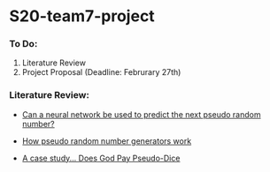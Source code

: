# S20-team7-project

### To Do:
1) Literature Review
2) Project Proposal (Deadline: Februrary 27th)

### Literature Review:
* [Can a neural network be used to predict the next pseudo random number?](https://ai.stackexchange.com/questions/3850/can-a-neural-network-be-used-to-predict-the-next-pseudo-random-number)

* [How pseudo random number generators work](https://en.wikipedia.org/wiki/Pseudorandom_number_generator)

* [A case study... Does God Pay Pseudo-Dice](https://arxiv.org/abs/1801.01117)

